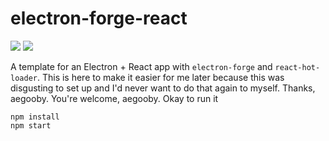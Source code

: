 # electron-forge-react
 
[![](https://img.shields.io/badge/electron-v10.0.0-brightgreen)](https://www.electronjs.org/)
[![](https://img.shields.io/badge/react-v16.13.1-brightgreen)](https://reactjs.org/)
 
A template for an Electron + React app with `electron-forge` and `react-hot-loader`. This is here to make it easier for me later because this was disgusting to set up and I'd never want to do that again to myself. Thanks, aegooby. You're welcome, aegooby. Okay to run it

    npm install
    npm start
